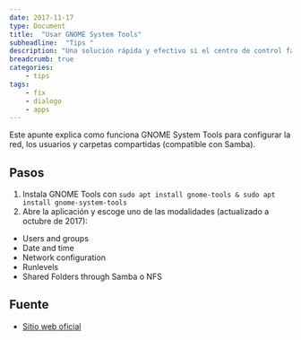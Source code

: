 ```yaml
---
date: 2017-11-17
type: Document
title:  "Usar GNOME System Tools"
subheadline:  "Tips "
description: "Una solución rápida y efectivo si el centro de control falla"
breadcrumb: true
categories:
    - tips
tags:
    - fix
    - dialogo
    - apps
---
```

Este apunte explica como funciona GNOME System Tools para configurar la red, los usuarios y carpetas compartidas (compatible con Samba).

## Pasos
1. Instala GNOME Tools con `sudo apt install gnome-tools & sudo apt install gnome-system-tools`
2. Abre la aplicación y escoge uno de las modalidades (actualizado a octubre de 2017):
  - Users and groups
  - Date and time
  - Network configuration
  - Runlevels
  - Shared Folders through Samba o NFS

## Fuente
* [Sitio web oficial](https://projects.gnome.org/gst/)




